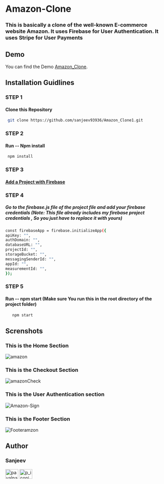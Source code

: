 # Amazon-Clone

### This is basically a clone of the well-known E-commerce website Amazon. It uses Firebase for User Authentication. It uses Stripe for User Payments

## Demo

You can find the Demo [Amazon_Clone](https://fir-e4689.web.app/).

## Installation Guidlines

### STEP 1
#### Clone this Repository
 ```sh
  git clone https://github.com/sanjeev93936/Amazon_Clone1.git
  ```
### STEP 2
 #### Run -- Npm install
  ```sh
   npm install
   ```
### STEP 3
 #### [Add a Project with Firebase](https://console.firebase.google.com/u/0/)
 
### STEP 4
##### Go to the firebase.js file of the project file and add your firebase credentials (Note: This file already includes my firebase project credentials , So you just have to replace it with yours)

 ```sh
 const firebaseApp = firebase.initializeApp({
 apiKey: "",
 authDomain: "",
 databaseURL: "",
 projectId: "",
 storageBucket: "",
 messagingSenderId: "",
 appId: "",
 measurementId: "",
});
```
### STEP 5
#### Run -- npm start  (Make sure You run this in the root directory of the project folder)
  
```sh
   npm start
   ```
## Screnshots
### This is the Home Section
![amazon](https://user-images.githubusercontent.com/67522406/106353456-b4dde680-6310-11eb-91d6-e28acf563857.png)
### This is the Checkout Section
![amazonCheck](https://user-images.githubusercontent.com/67522406/106353332-c1ae0a80-630f-11eb-8b0b-c1bd39758320.png)
### This is the User Authentication section
![Amazon-Sign](https://user-images.githubusercontent.com/67522406/106353333-c4a8fb00-630f-11eb-8edb-d9a655367acc.png)
### This is the Footer Section
![Footeramzon](https://user-images.githubusercontent.com/67522406/106353334-c70b5500-630f-11eb-864b-7d695c8f4421.png)

## Author

### Sanjeev

<a href="https://linkedin.com/in/sanjeev93936" target="blank"><img align="center" src="https://cdn.jsdelivr.net/npm/simple-icons@3.0.1/icons/linkedin.svg" alt="payalpatra105" height="30" width="40" /></a>
<a href="https://instagram.com/
sanjeev_madhavarapu" target="blank"><img align="center" src="https://cdn.jsdelivr.net/npm/simple-icons@3.0.1/icons/instagram.svg" alt="p_iconic_" height="30" width="40" /></a>
